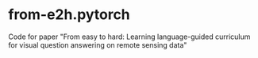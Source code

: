 # from-e2h.pytorch
Code for paper "From easy to hard: Learning language-guided curriculum for visual question answering on remote sensing data"
